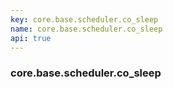 ```yaml
---
key: core.base.scheduler.co_sleep
name: core.base.scheduler.co_sleep
api: true
---
```


### core.base.scheduler.co_sleep
